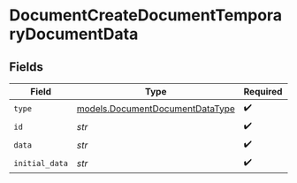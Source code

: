 # DocumentCreateDocumentTemporaryDocumentData


## Fields

| Field                                                                    | Type                                                                     | Required                                                                 | Description                                                              |
| ------------------------------------------------------------------------ | ------------------------------------------------------------------------ | ------------------------------------------------------------------------ | ------------------------------------------------------------------------ |
| `type`                                                                   | [models.DocumentDocumentDataType](../models/documentdocumentdatatype.md) | :heavy_check_mark:                                                       | N/A                                                                      |
| `id`                                                                     | *str*                                                                    | :heavy_check_mark:                                                       | N/A                                                                      |
| `data`                                                                   | *str*                                                                    | :heavy_check_mark:                                                       | N/A                                                                      |
| `initial_data`                                                           | *str*                                                                    | :heavy_check_mark:                                                       | N/A                                                                      |